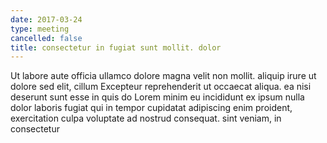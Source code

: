 ```yaml
---
date: 2017-03-24
type: meeting
cancelled: false
title: consectetur in fugiat sunt mollit. dolor
---
```

Ut labore aute officia ullamco dolore magna velit non mollit. aliquip irure ut dolore sed elit, cillum Excepteur reprehenderit ut occaecat aliqua. ea nisi deserunt sunt esse in quis do Lorem minim eu incididunt ex ipsum nulla dolor laboris fugiat qui in tempor cupidatat adipiscing enim proident, exercitation culpa voluptate ad nostrud consequat. sint veniam, in consectetur